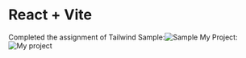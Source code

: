 # React + Vite
Completed the assignment of Tailwind
Sample:![Sample](react2-tailwind/public/ss1.png)
My Project:![My project](react2-tailwind/public/ss2.png)

